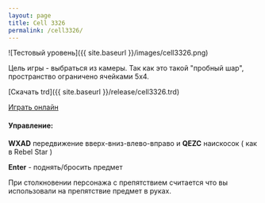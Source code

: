 ```yaml
---
layout: page
title: Cell 3326
permalink: /cell3326/
---
```


![Тестовый уровень]({{ site.baseurl }}/images/cell3326.png)

Цель игры - выбраться из камеры. Так как это такой "пробный шар",
пространство ограничено ячейками 5x4.

[Скачать trd]({{ site.baseurl }}/release/cell3326.trd)

[Играть онлайн](http://random.amberskynet.org/cell3326/unreal_speccy_portable.html)

#### Управление:
 
 <b>WXAD</b> передвижение вверх-вниз-влево-вправо и <b>QEZC</b> наискосок ( как в Rebel Star )
 
 <b>Enter</b> - поднять/бросить предмет

При столкновении персонажа с препятствием считается что вы использовали на препятствие предмет в руках.

